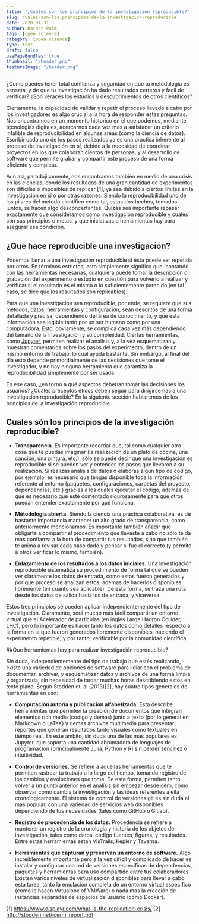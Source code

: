 ```yaml
---
title: "¿Cuáles son los principios de la investigación reproducible?"
slug: cuales-son-los-principios-de-la-investigacion-reproducible
date: 2020-01-31
author: Rainer Palm
tags: [open science]
category: [open science]
type: text
draft: false
usePageBundles: true
thumbnail: "/header.png"
featureImage: "/header.png"
---
```



<!-- # ¿Cuáles son los principios de la investigación reproducible? -->
<!-- **Por Rainer Palm** -->

¿Como puedes tener total confianza y seguridad en que tu metodología es sensata, y de que tu investigación ha dado resultados certeros y facil de verificar? ¿Son veraces los estudios y descubrimientos de otros científicos?

<!-- TEASER_END -->

Ciertamente, la capacidad de validar y repetir el proceso llevado a cabo por los investigadores es algo crucial a la hora de responder estas preguntas. Nos encontramos en un momento historico en el que podemos, mediante tecnologías digitales, acercarnos cada vez mas a satisfacer un criterio infalible de reproducibilidad en algunas areas (como la ciencia de datos). Escribir cada uno de los pasos realizados ya es una practica inherente al proceso de investigación en sí, debido a la necesidad de coordinar proyectos en los que colaboran cientos de personas, y al desarrollo de software que permite grabar y  compartir este proceso de una forma eficiente y completa.

Aun así, paradojicamente, nos encontramos también en medio de una crisis en las ciencias, donde los resultados de una gran cantidad de experimentos son dificiles o imposibles de replicar \[1\], ya sea debido a ciertos limites en la investigación en sí o por otras razones. Siendo la reproducibilidad uno de los pilares del método científico como tal, estos dos hechos, tomados juntos, se hacen algo desconcertantes. Quizás sea importante repasar exactamente que consideramos como investigación reproducible y cuales son sus principios o metas, y que iniciativas o herramientas hay para asegurar esa condición.

## ¿Qué hace reproducible una investigación?

Podemos llamar a una investigación reproducible si ésta puede ser repetida por otros. En términos estrictos, esto simplemente significa que, contando con las herramientas necesarias, cualquiera puede tomar la descripción o grabación del experimento o estudio en cuestión para volverlo a realizar y verificar si el resultado es el mismo o lo suficientemente parecido (en tal caso, se dice que los resultados son replicables).

Para que una investigación sea reproducible, por ende, se requiere que sus métodos, datos, herramientas y configuración, sean descritos de una forma detallada y precisa, dependiendo del área de conocimiento, y que esta información sea legible tanto por un ser humano como por una computadora. Esto, obviamente, se complica cada vez más dependiendo del tamaño de la investigación y su complejidad. Ciertas herramientas, como [Jupyter](https://jupyter.org), permiten realizar el analísis y, a la vez esquematizan y muestran comentarios sobre los pasos del experimento, dentro de un mismo entorno de trabajo, lo cual ayuda bastante. Sín embargo, al final del dia esto depende primordialmente de las decisiones que tome el investigador, y no hay ninguna herramienta que garantiza la reproducibilidad simplemente por ser usada.

En ese caso, ¿en torno a qué aspectos deberían tomar las decisiones los usuarios? ¿Cuáles preceptos éticos deben seguir para dirigirse hacia una investigación reproducible? En la siguiente sección hablaremos de los principios de la investigación reproducible.

## Cuales són los principios de la investigación reproducible?

- **Transparencia**. Es importante recordar que, tal como cualquier otra cosa que te puedas imaginar (la realización de un plato de cocina, una canción, una pintura, etc.), sólo se puede decir que una investigación es reproducible si se pueden ver y entender los pasos que llevaron a su realización. Si realizas análisis de datos o elaboras algún tipo de código, por ejemplo, es necesario que tengas disponible toda la información referente al entorno (paquetes, configuraciones, carpetas del proyecto, dependencias, etc.) gracias a los cuales ejecutar el código, además de que es necesario que esté comentado rigurosamente para que otros puedan entender exactamente por qué funciona.

- **Métodologia abierta.** Siendo la ciencia una práctica colaborativa, es de bastante importancia mantener un alto grado de transparencia, como anteriormente mencionamos. Es importante también añadir que obligarte a compartir el procedimiento que llevaste a cabo no sólo te da mas confianza a la hora de compartir tus resultados, sino que también te anima a revisar cada paso dado y pensar si fue el correcto (y permite a otros verificar lo mismo, también).

- **Enlazamiento de los resultados a los datos iniciales.** Una investigación reproducible sistematiza su procedimiento de forma tal que se pueden ver claramente los datos de entrada, como estos fueron generados y por que proceso se analizan estos, ademas de hacerlos disponibles libremente (en cuanto sea aplicable). De esta forma, se traza una ruta desde los datos de salida hacia los de entrada, y viceversa.

Estos tres principios se pueden aplicar independientemente del tipo de investigación. Claramente, será mucho más fácil compartir un entorno virtual que el Acelerador de partículas (en inglés Large Hadron Collider, LHC), pero lo importante es hacer tanto los datos como detalles respecto a la forma en la que fueron generados libremente disponibles, haciendo el experimento repetible, y por tanto, verificable por la comunidad científica.

##Que herramientas hay para realizar investigación reproducible?

Sin duda, independientemente del tipo de trabajo que estés realizando, existe una variedad de opciones de software para lidiar con el problema de documentar, archivar, y esquematizar datos y archivos de una forma limpia y organizada, sin necesidad de tardar muchas horas describiendo estos en texto plano. Según Stodden et. al (2013)\[2\], hay cuatro tipos generales de herramientas en uso:

- **Computación autoría y publicación alfabetizada.** Ésta describe herramientas que permiten la creación de documentos que integran elementos rich media (codigo y demás) junto a texto (por lo general en Markdown o LaTeX) y demas archivos multimedia para presentar reportes que generan resultados tanto visuales como textuales en tiempo real. En este ambito, sin duda una de las mas populares es Jupyter, que soporta una cantidad abrumadora de lenguajes de programación (principalmente Julia, Python y R) sin perder sencillez o intuitividad.

- **Control de versiones.** Se refiere a aquellas herramientas que te permiten rastrear tu trabajo a lo largo del tiempo, tomando registro de los cambios y evoluciones que toma. De esta forma, permiten tanto volver a un punto anterior en el analísis sin empezar desde cero, como observar como cambia la investigación y las ideas referentes a ella cronologicamente. El sistema de control de versiones git es sin duda el mas popular, con una variedad de servicios web disponibles dependiendo de tus necesidades (tales como GitHub o Gitlab).

- **Registro de procedencia de los datos.** Procedencia se refiere a mantener un registro de la cronologia y historia de los objetos de investigación, tales como datos, codigo fuentes, figuras, y resultados. Entre estas herramientas estan VisTrails, Kepler y Taverna.

- **Herramientas que capturan y preservan un entorno de software.** Algo increiblemente importante pero a la vez dificil y complicado de hacer es instalar y configurar una red de versiones especificas de  dependencias, paquetes y herramientas para uso compartido entre tus colaboradores. Existen varios niveles de virtualización disponibles para llevar a cabo esta tarea, tanto la emulación completa de un entorno virtual especifico (como lo hacen Virtualbox of VMWare) o nada mas la creación de instancias separadas de espacios de usuario (como Docker).

\[1\] https://www.displayr.com/what-is-the-replication-crisis/
\[2\] http://stodden.net/icerm_report.pdf
